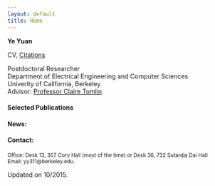 ```yaml
---
layout: default
title: Home
---
```

<b>Ye Yuan</b>

<p>CV, <a href="https://scholar.google.com/citations?user=Jhj7LZUAAAAJ&hl=en">Citations</a></p>

<p>Postdoctoral Researcher<br  />
Department of Electrical Engineering and Computer Sciences<br  />
Univerity of California, Berkeley <br  />
Advisor: <a href="http://www.eecs.berkeley.edu/~tomlin">Professor Claire Tomlin</a></p>


#### Selected Publications


#### News:



#### Contact:

<p><small>Office: Desk 13, 307 Cory Hall (most of the time) or Desk 36, 732 Sutardja Dai Hall<br  />
Email: yy311@berkeley.edu.</small></p>



<span class="footercued">
Updated on 10/2015.<br />
<span>


<script type="text/javascript" id="clustrmaps" src="//cdn.clustrmaps.com/map_v2.js?u=7Veh&d=yguR5_G3NUuhN_gFSGtzaYE7LKn1yFCyVuc9_ytJA_o"></script>
